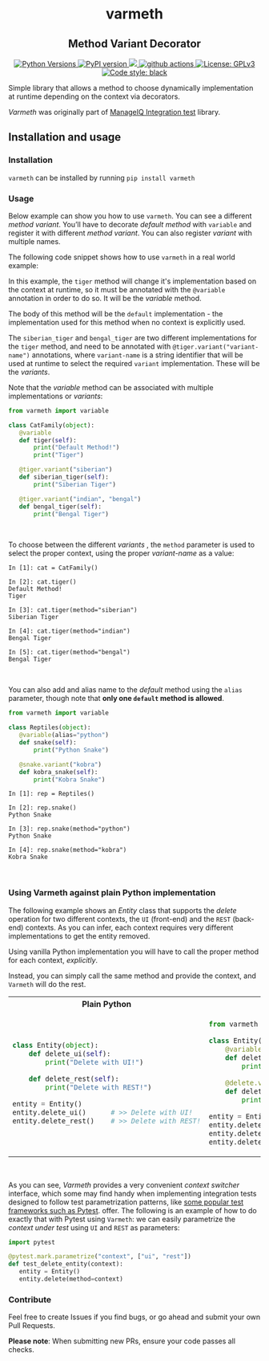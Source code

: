 <h1 align="center"> varmeth </h1>
<h2 align="center"> Method Variant Decorator </h2>

<p align="center">
    <a href="https://pypi.org/project/varmeth">
    <img alt="Python Versions" src="https://img.shields.io/pypi/pyversions/varmeth.svg?style=flat">
    </a>
    <a href="https://pypi.org/project/varmeth/#history">
    <img alt="PyPI version" src="https://badge.fury.io/py/varmeth.svg">
    </a>
    <a href="https://codecov.io/gh/digitronik/varmeth">
    <img src="https://codecov.io/gh/digitronik/varmeth/branch/master/graph/badge.svg" />
    </a>
    <a href="https://github.com/digitronik/varmeth/actions">
    <img alt="github actions" src="https://github.com/digitronik/varmeth/workflows/Tests/badge.svg?branch=master">
    </a>
    <a href="https://github.com/digitronik/varmeth/blob/master/LICENSE">
    <img alt="License: GPLv3" src="https://img.shields.io/pypi/l/varmeth.svg?version=latest">
    </a>
    <a href="https://pypi.org/project/black">
    <img alt="Code style: black" src="https://img.shields.io/badge/code%20style-black-000000.svg">
    </a>
</p>

Simple library that allows a method to choose dynamically implementation at runtime depending on the
context via decorators.

_Varmeth_ was originally part of [ManageIQ Integration test](https://github.com/ManageIQ/integration_tests) library.

## Installation and usage

### Installation

`varmeth` can be installed by running `pip install varmeth`

### Usage

Below example can show you how to use `varmeth`. You can see a different _method variant_.
You’ll have to decorate _default method_ with `variable` and register it with different _method variant_.
You can also register _variant_ with multiple names.

The following code snippet shows how to use `varmeth` in a real world example:

In this example, the `tiger` method will change it's implementation based on the context at
runtime, so it must be annotated with the `@variable` annotation in order to do so. It will be
the _variable_ method.

The body of this method will be the `default` implementation - the implementation used for this
method when no context is explicitly used.

The `siberian_tiger` and `bengal_tiger` are two different implementations for the `tiger` method,
and need to be annotated with `@tiger.variant("variant-name")` annotations, where `variant-name`
is a string identifier that will be used at runtime to select the required `variant` implementation.
These will be the _variants_.

Note that the _variable_ method can be associated with multiple implementations or _variants_:

```python
from varmeth import variable

class CatFamily(object):
   @variable
   def tiger(self):
       print("Default Method!")
       print("Tiger")

   @tiger.variant("siberian")
   def siberian_tiger(self):
       print("Siberian Tiger")

   @tiger.variant("indian", "bengal")
   def bengal_tiger(self):
       print("Bengal Tiger")
```
<br>

To choose between the different _variants_ , the `method` parameter is used to select
the proper context, using the proper _variant-name_ as a value:

```shell script
In [1]: cat = CatFamily()

In [2]: cat.tiger()
Default Method!
Tiger

In [3]: cat.tiger(method="siberian")
Siberian Tiger

In [4]: cat.tiger(method="indian")
Bengal Tiger

In [5]: cat.tiger(method="bengal")
Bengal Tiger
```
<br>

You can also add and alias name to the _default_ method using the `alias` parameter, though note
that **only one `default` method is allowed**.

```python
from varmeth import variable

class Reptiles(object):
   @variable(alias="python")
   def snake(self):
       print("Python Snake")

   @snake.variant("kobra")
   def kobra_snake(self):
       print("Kobra Snake")
```
```shell script
In [1]: rep = Reptiles()

In [2]: rep.snake()
Python Snake

In [3]: rep.snake(method="python")
Python Snake

In [4]: rep.snake(method="kobra")
Kobra Snake
```
<br>

### Using Varmeth against plain Python implementation

The following example shows an _Entity_ class that supports the _delete_ operation for two different contexts, the `UI`
(front-end) and the `REST` (back-end) contexts. As you can infer, each context requires very different implementations
to get the entity removed.

Using vanilla Python implementation you will have to call the proper method for each context,
_explicitly_.

Instead, you can simply call the same method and provide the context, and `Varmeth` will do the
rest.

<table>
<tr>
<th> Plain Python </th>
<th> Varmeth </th>
</tr>
<tr>
<td>

```python
class Entity(object):
    def delete_ui(self):
        print("Delete with UI!")

    def delete_rest(self):
        print("Delete with REST!")

entity = Entity()
entity.delete_ui()      # >> Delete with UI!
entity.delete_rest()    # >> Delete with REST!
```
</td>

<td>

```python
from varmeth import variable

class Entity(object):
    @variable(alias="ui")
    def delete(self):
        print("Delete with UI!")

    @delete.variant("rest")
    def delete_rest(self):
        print("Delete with REST!")

entity = Entity()
entity.delete()                 # >> Delete with UI!
entity.delete(method="ui")      # >> Delete with UI!
entity.delete(method="rest")    # >> Delete with REST!
```
</td>
</tr>
</table>

<br>

As you can see, _Varmeth_ provides a very convenient _context switcher_ interface, which some may
find handy when implementing integration tests designed to follow test parametrization patterns,
like [some popular test frameworks such as Pytest](http://doc.pytest.org/en/latest/example/parametrize.html#parametrizing-tests).
offer. The following is an example of how to do exactly that with Pytest using `Varmeth`: we can
easily parametrize the _context under test_ using `UI` and `REST` as parameters:


```python
import pytest

@pytest.mark.parametrize("context", ["ui", "rest"])
def test_delete_entity(context):
   entity = Entity()
   entity.delete(method=context)
```

### Contribute

Feel free to create Issues if you find bugs, or go ahead and submit your own Pull Requests.

**Please note**: When submitting new PRs, ensure your code passes all checks.
